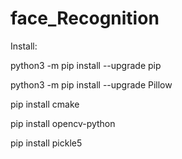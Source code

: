 # face_Recognition

Install:

python3 -m pip install --upgrade pip

python3 -m pip install --upgrade Pillow

pip install cmake

pip install opencv-python

pip install pickle5
